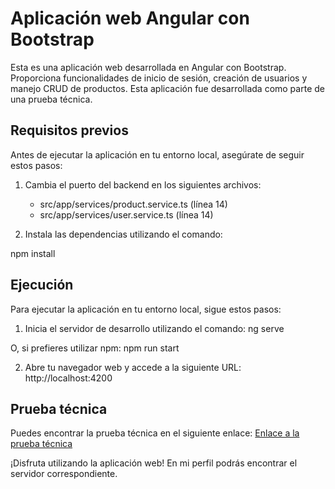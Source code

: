 # Aplicación web Angular con Bootstrap

Esta es una aplicación web desarrollada en Angular con Bootstrap. Proporciona funcionalidades de inicio de sesión, creación de usuarios y manejo CRUD de productos. Esta aplicación fue desarrollada como parte de una prueba técnica.

## Requisitos previos

Antes de ejecutar la aplicación en tu entorno local, asegúrate de seguir estos pasos:

1. Cambia el puerto del backend en los siguientes archivos:
   - src/app/services/product.service.ts (línea 14)
   - src/app/services/user.service.ts (línea 14)

2. Instala las dependencias utilizando el comando:

npm install


## Ejecución

Para ejecutar la aplicación en tu entorno local, sigue estos pasos:

1. Inicia el servidor de desarrollo utilizando el comando:
ng serve

O, si prefieres utilizar npm:
npm run start

2. Abre tu navegador web y accede a la siguiente URL:
http://localhost:4200

## Prueba técnica

Puedes encontrar la prueba técnica en el siguiente enlace:
[Enlace a la prueba técnica](https://drive.google.com/file/d/1n5pdMNEt3OsIep-FXoe58nJQsQdUvCkk/view)

¡Disfruta utilizando la aplicación web! En mi perfil podrás encontrar el servidor correspondiente.
